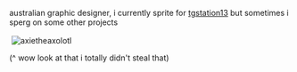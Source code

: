 australian graphic designer, i currently sprite for [tgstation13](https://github.com/tgstation/) but sometimes i sperg on some other projects

<p>&nbsp;<img align="center" src="https://github-readme-stats.vercel.app/api?username=axietheaxolotl&show_icons=true&theme=dark&locale=en" alt="axietheaxolotl" /></p>

(^ wow look at that i totally didn't steal that)
